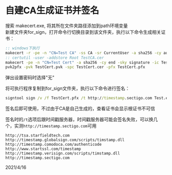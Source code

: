 # 自建CA生成证书并签名

搜索 makecert.exe, 将其所在文件夹路径添加到path环境变量  
新建文件夹for_sign，打开命令行切换目录到该文件夹，执行以下命令生成相关证书：  
```bat
:: windows下执行
makecert -r -pe -n "CN=Test CA" -ss CA -sr CurrentUser -a sha256 -cy authority -sky signature -sv TestCA.pvk TestCA.cer
:: certutil -user -addstore Root TestCA.cer
makecert -pe -n "CN=Test Cert" -a sha256 -cy end -sky signature -ic TestCA.cer -iv TestCA.pvk -sv TestCert.pvk TestCert.cer
pvk2pfx -pvk TestCert.pvk -spc TestCert.cer -pfx TestCert.pfx
```
弹出设置密码时选择"无"  

将可执行程序复制到for_sign文件夹，执行以下命令进行签名：  
```bat
signtool sign /v /f TestCert.pfx /t http://timestamp.sectigo.com Test.exe
```

签名后即可使用，不过由于CA是自己生成的，查看证书会显示根证书不可信  

签名时的`/t`选项后跟时间戳服务器，时间戳服务器可能会签名失败，可以换几个，实测`http://timestamp.sectigo.com`可用  
```
http://tsa.starfieldtech.com
http://timestamp.globalsign.com/scripts/timstamp.dll
http://timestamp.comodoca.com/authenticode
http://www.startssl.com/timestamp
http://timestamp.verisign.com/scripts/timstamp.dll
http://timestamp.sectigo.com
```


2021/4/16
